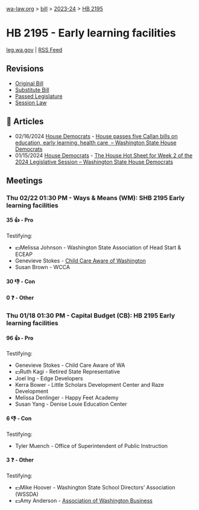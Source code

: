 [wa-law.org](/) > [bill](/bill/) > [2023-24](/bill/2023-24/) > [HB 2195](/bill/2023-24/hb/2195/)

# HB 2195 - Early learning facilities
[leg.wa.gov](https://app.leg.wa.gov/billsummary?BillNumber=2195&Year=2023&Initiative=false) | [RSS Feed](./rss.xml)

## Revisions
* [Original Bill](1/)
* [Substitute Bill](S/)
* [Passed Legislature](S.PL/)
* [Session Law](S.SL/)

## 📰 Articles
* 02/16/2024 [House Democrats](/org/house_democrats/) - [House passes five Callan bills on education, early learning, health care  – Washington State House Democrats](https://housedemocrats.wa.gov/blog/2024/02/16/house-passes-five-callan-bills-on-education-early-learning-health-care/#:~:text=House%20Bill%202195)
* 01/15/2024 [House Democrats](/org/house_democrats/) - [The House Hot Sheet for Week 2 of the 2024 Legislative Session – Washington State House Democrats](https://housedemocrats.wa.gov/blog/2024/01/15/the-house-hot-sheet-for-week-2-of-the-2024-legislative-session/#:~:text=HB%202195)

## Meetings
### Thu 02/22 01:30 PM - Ways & Means (WM): SHB 2195 Early learning facilities
#### 35 👍 - Pro
Testifying:
* 💵Melissa Johnson - Washington State Association of Head Start & ECEAP
* Genevieve Stokes - [Child Care Aware of Washington](/org/child_care_aware_of_washington/)
* Susan Brown - WCCA

#### 30 👎 - Con

#### 0 ❓ - Other

### Thu 01/18 01:30 PM - Capital Budget (CB): HB 2195 Early learning facilities
#### 96 👍 - Pro
Testifying:
* Genevieve Stokes - Child Care Aware of WA
* 💵Ruth Kagi - Retired State Representative
* Joel Ing - Edge Developers
* Kerra Bower - Little Scholars Development Center and Raze Development
* Melissa Denlinger - Happy Feet Academy
* Susan Yang - Denise Louie Education Center

#### 6 👎 - Con
Testifying:
* Tyler Muench - Office of Superintendent of Public Instruction

#### 3 ❓ - Other
Testifying:
* 💵Mike Hoover - Washington State School Directors’ Association (WSSDA)
* 💵Amy Anderson - [Association of Washington Business](/org/association_of_washington_business/)
